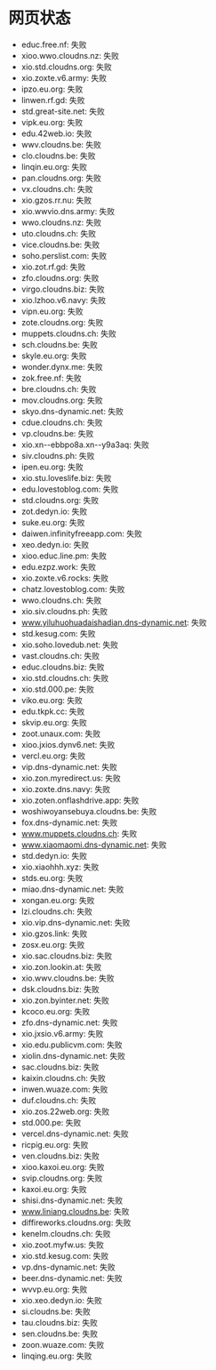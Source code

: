 # 网页状态
- educ.free.nf: 失败
- xioo.wwo.cloudns.nz: 失败
- xio.std.cloudns.org: 失败
- xio.zoxte.v6.army: 失败
- ipzo.eu.org: 失败
- linwen.rf.gd: 失败
- std.great-site.net: 失败
- vipk.eu.org: 失败
- edu.42web.io: 失败
- wwv.cloudns.be: 失败
- clo.cloudns.be: 失败
- linqin.eu.org: 失败
- pan.cloudns.org: 失败
- vx.cloudns.ch: 失败
- xio.gzos.rr.nu: 失败
- xio.wwvio.dns.army: 失败
- wwo.cloudns.nz: 失败
- uto.cloudns.ch: 失败
- vice.cloudns.be: 失败
- soho.perslist.com: 失败
- xio.zot.rf.gd: 失败
- zfo.cloudns.org: 失败
- virgo.cloudns.biz: 失败
- xio.lzhoo.v6.navy: 失败
- vipn.eu.org: 失败
- zote.cloudns.org: 失败
- muppets.cloudns.ch: 失败
- sch.cloudns.be: 失败
- skyle.eu.org: 失败
- wonder.dynx.me: 失败
- zok.free.nf: 失败
- bre.cloudns.ch: 失败
- mov.cloudns.org: 失败
- skyo.dns-dynamic.net: 失败
- cdue.cloudns.ch: 失败
- vp.cloudns.be: 失败
- xio.xn--ebbpo8a.xn--y9a3aq: 失败
- siv.cloudns.ph: 失败
- ipen.eu.org: 失败
- xio.stu.loveslife.biz: 失败
- edu.lovestoblog.com: 失败
- std.cloudns.org: 失败
- zot.dedyn.io: 失败
- suke.eu.org: 失败
- daiwen.infinityfreeapp.com: 失败
- xeo.dedyn.io: 失败
- xioo.educ.line.pm: 失败
- edu.ezpz.work: 失败
- xio.zoxte.v6.rocks: 失败
- chatz.lovestoblog.com: 失败
- wwo.cloudns.ch: 失败
- xio.siv.cloudns.ph: 失败
- www.yiluhuohuadaishadian.dns-dynamic.net: 失败
- std.kesug.com: 失败
- xio.soho.lovedub.net: 失败
- vast.cloudns.ch: 失败
- educ.cloudns.biz: 失败
- xio.std.cloudns.ch: 失败
- xio.std.000.pe: 失败
- viko.eu.org: 失败
- edu.tkpk.cc: 失败
- skvip.eu.org: 失败
- zoot.unaux.com: 失败
- xioo.jxios.dynv6.net: 失败
- vercl.eu.org: 失败
- vip.dns-dynamic.net: 失败
- xio.zon.myredirect.us: 失败
- xio.zoxte.dns.navy: 失败
- xio.zoten.onflashdrive.app: 失败
- woshiwoyansebuya.cloudns.be: 失败
- fox.dns-dynamic.net: 失败
- www.muppets.cloudns.ch: 失败
- www.xiaomaomi.dns-dynamic.net: 失败
- std.dedyn.io: 失败
- xio.xiaohhh.xyz: 失败
- stds.eu.org: 失败
- miao.dns-dynamic.net: 失败
- xongan.eu.org: 失败
- lzi.cloudns.ch: 失败
- xio.vip.dns-dynamic.net: 失败
- xio.gzos.link: 失败
- zosx.eu.org: 失败
- xio.sac.cloudns.biz: 失败
- xio.zon.lookin.at: 失败
- xio.wwv.cloudns.be: 失败
- dsk.cloudns.biz: 失败
- xio.zon.byinter.net: 失败
- kcoco.eu.org: 失败
- zfo.dns-dynamic.net: 失败
- xio.jxsio.v6.army: 失败
- xio.edu.publicvm.com: 失败
- xiolin.dns-dynamic.net: 失败
- sac.cloudns.biz: 失败
- kaixin.cloudns.ch: 失败
- inwen.wuaze.com: 失败
- duf.cloudns.ch: 失败
- xio.zos.22web.org: 失败
- std.000.pe: 失败
- vercel.dns-dynamic.net: 失败
- ricpig.eu.org: 失败
- ven.cloudns.biz: 失败
- xioo.kaxoi.eu.org: 失败
- svip.cloudns.org: 失败
- kaxoi.eu.org: 失败
- shisi.dns-dynamic.net: 失败
- www.liniang.cloudns.be: 失败
- diffireworks.cloudns.org: 失败
- kenelm.cloudns.ch: 失败
- xio.zoot.myfw.us: 失败
- xio.std.kesug.com: 失败
- vp.dns-dynamic.net: 失败
- beer.dns-dynamic.net: 失败
- wvvp.eu.org: 失败
- xio.xeo.dedyn.io: 失败
- si.cloudns.be: 失败
- tau.cloudns.biz: 失败
- sen.cloudns.be: 失败
- zoon.wuaze.com: 失败
- linqing.eu.org: 失败
